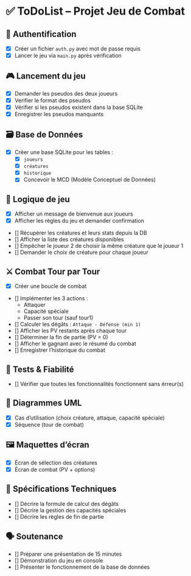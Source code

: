 # ✅ ToDoList – Projet Jeu de Combat 

## 🔐 Authentification
- [X] Créer un fichier `auth.py` avec mot de passe requis
- [X] Lancer le jeu via `main.py` après vérification

## 🎮 Lancement du jeu
- [X] Demander les pseudos des deux joueurs
- [X] Verifier le format des pseudos
- [X] Vérifier si les pseudos existent dans la base SQLite
- [X] Enregistrer les pseudos manquants

## 🗃️ Base de Données
- [X] Créer une base SQLite pour les tables :
  - [X] `joueurs`
  - [X] `créatures`
  - [X] `historique`
  - [X] Concevoir le MCD (Modèle Conceptuel de Données)

## 🧠 Logique de jeu
- [X] Afficher un message de bienvenue aux joueurs
- [X] Afficher les règles du jeu et demander confirmation
- [] Récupérer les créatures et leurs stats depuis la DB
- [] Afficher la liste des créatures disponibles
- [] Empêcher le joueur 2 de choisir la même créature que le joueur 1
- [] Demander le choix de créature pour chaque joueur

## ⚔️ Combat Tour par Tour
- [X] Créer une boucle de combat
- [] Implémenter les 3 actions :
  - Attaquer
  - Capacité spéciale
  - Passer son tour (sauf tour1)
- [] Calculer les dégâts : `Attaque - Défense (min 1)`
- [] Afficher les PV restants après chaque tour
- [] Déterminer la fin de partie (PV = 0)
- [] Afficher le gagnant avec le résumé du combat
- [] Enregistrer l’historique du combat

## 🧪 Tests & Fiabilité
- [] Vérifier que toutes les fonctionnalités fonctionnent sans érreur(s)

## 📐 Diagrammes UML
- [X] Cas d’utilisation (choix créature, attaque, capacité spéciale)
- [X] Séquence (tour de combat)

## 🖼️ Maquettes d’écran
- [X] Écran de sélection des créatures
- [X] Écran de combat (PV + options)

## 📄 Spécifications Techniques
- [] Décrire la formule de calcul des dégâts
- [] Décrire la gestion des capacités spéciales
- [] Décrire les règles de fin de partie

## 🗣️ Soutenance
- [] Préparer une présentation de 15 minutes
- [] Démonstration du jeu en console
- [] Présenter le fonctionnement de la base de données